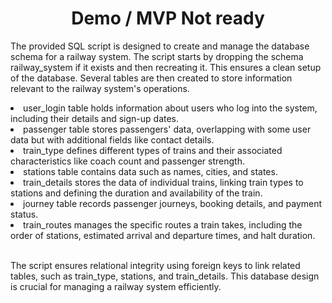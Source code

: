 <h1 align="center"> Demo / MVP Not ready <Working> </h1>


The provided SQL script is designed to create and manage the database schema for a railway system. The script starts by dropping the schema railway_system if it exists and then recreating it. This ensures a clean setup of the database. Several tables are then created to store information relevant to the railway system's operations.
<br>

<li>user_login table holds information about users who log into the system, including their details and sign-up dates.</li>
<li>passenger table stores passengers' data, overlapping with some user data but with additional fields like contact details.</li>
<li>train_type defines different types of trains and their associated characteristics like coach count and passenger strength.</li>
<li>stations table contains data such as names, cities, and states.</li>
<li>train_details stores the data of individual trains, linking train types to stations and defining the duration and availability of the train.</li>
<li>journey table records passenger journeys, booking details, and payment status.</li>
<li>train_routes manages the specific routes a train takes, including the order of stations, estimated arrival and departure times, and halt duration.</li>
<br>

The script ensures relational integrity using foreign keys to link related tables, such as train_type, stations, and train_details. This database design is crucial for managing a railway system efficiently.
